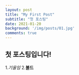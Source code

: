 ```yaml
---
layout: post
title: "My First Post"
subtitle: "첫 포스팅"
date: 2021-01-20
background: '/img/posts/01.jpg'
comments: true
---
```


## 첫 포스팅입니다!

1._기울임_
2.__볼드__